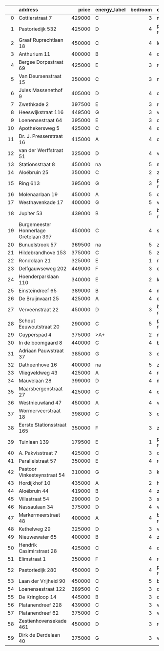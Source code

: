 |    | address                               |   price | energy_label   |   bedroom | city                |   house_age |   house_id |
|---:|:--------------------------------------|--------:|:---------------|----------:|:--------------------|------------:|-----------:|
|  0 | Cottierstraat 7                       |  429000 | C              |         3 | naaldwijk           |          33 |   43465417 |
|  1 | Pastoriedijk 532                      |  425000 | D              |         4 | pernis-rotterdam    |        2024 |   43405993 |
|  2 | Graaf Ruprechtlaan 18                 |  450000 | C              |         4 | leidschendam        |          59 |   43490706 |
|  3 | Anthurium 11                          |  400000 | B              |         4 | de-lier             |          42 |   43490064 |
|  4 | Bergse Dorpsstraat 69                 |  425000 | E              |         3 | rotterdam           |         103 |   42302697 |
|  5 | Van Deursenstraat 15                  |  350000 | C              |         3 | naaldwijk           |          89 |   43417918 |
|  6 | Jules Massenethof 9                   |  405000 | D              |         4 | den-haag            |          43 |   42313778 |
|  7 | Zwethkade 2                           |  397500 | E              |         3 | rotterdam           |         124 |   42352656 |
|  8 | Heeswijkstraat 116                    |  449500 | G              |         3 | voorburg            |          74 |   43483781 |
|  9 | Loenensestraat 64                     |  395000 | E              |         3 | den-haag            |          95 |   43415805 |
| 10 | Apothekersweg 5                       |  425000 | C              |         4 | delft               |          34 |   42327517 |
| 11 | Dr. J. Presserstraat 16               |  415000 | A              |         4 | den-haag            |          42 |   43417458 |
| 12 | van der Werffstraat 51                |  325000 | D              |         4 | vlaardingen         |          65 |   43400613 |
| 13 | Stationsstraat 8                      |  450000 | na             |         5 | maassluis           |         134 |   42027867 |
| 14 | Aloëbruin 25                          |  350000 | C              |         2 | zoetermeer          |          34 |   43400513 |
| 15 | Ring 613                              |  395000 | G              |         3 | pernis-rotterdam    |          97 |   43496243 |
| 16 | Molenaarlaan 19                       |  450000 | A              |         5 | de-lier             |          23 |   43408456 |
| 17 | Westhavenkade 17                      |  400000 | G              |         5 | vlaardingen         |         124 |   42196845 |
| 18 | Jupiter 53                            |  439000 | B              |         5 | berkel-en-rodenrijs |          51 |   43493158 |
| 19 | Burgemeester Honnerlage Gretelaan 397 |  450000 | C              |         4 | schiedam            |          35 |   43481836 |
| 20 | Bunuelstrook 57                       |  369500 | na             |         5 | zoetermeer          |          46 |   43402563 |
| 21 | Hildebrandhove 153                    |  375000 | C              |         5 | zoetermeer          |          46 |   43498791 |
| 22 | Rondolaan 21                          |  325000 | E              |         1 | rotterdam           |         108 |   42116063 |
| 23 | Delfgauwseweg 202                     |  449000 | F              |         3 | delft               |          97 |   43402388 |
| 24 | Hoenderparklaan 110                   |  340000 | E              |         2 | kwintsheul          |          99 |   43487870 |
| 25 | Einsteindreef 65                      |  389000 | B              |         4 | maassluis           |          41 |   43408652 |
| 26 | De Bruijnvaart 25                     |  425000 | A              |         4 | den-haag            |          21 |   43407078 |
| 27 | Verveenstraat 22                      |  450000 | D              |         3 | berkel-en-rodenrijs |          64 |   43485847 |
| 28 | Schout Eeuwoutstraat 20               |  290000 | C              |         5 | pernis-rotterdam    |          47 |   43408539 |
| 29 | Cuyperspad 4                          |  375000 | >A+            |         2 | nootdorp            |          21 |   43489041 |
| 30 | In de boomgaard 8                     |  440000 | C              |         4 | bergschenhoek       |          56 |   43497516 |
| 31 | Adriaan Pauwstraat 37                 |  385000 | G              |         3 | delft               |          96 |   43494940 |
| 32 | Datheenhove 16                        |  400000 | na             |         5 | zoetermeer          |          48 |   43402220 |
| 33 | Vliegveldweg 43                       |  425000 | A              |         4 | rotterdam           |          65 |   43473799 |
| 34 | Mauvelaan 28                          |  399000 | D              |         4 | maassluis           |          63 |   43409225 |
| 35 | Maarsbergenstraat 27                  |  425000 | C              |         4 | den-haag            |          75 |   43497367 |
| 36 | Westnieuwland 47                      |  450000 | A              |         4 | vlaardingen         |          25 |   42321236 |
| 37 | Wormerveerstraat 18                   |  398000 | C              |         3 | den-haag            |          74 |   43465786 |
| 38 | Eerste Stationsstraat 165             |  350000 | F              |         3 | zoetermeer          |         117 |   43492578 |
| 39 | Tuinlaan 139                          |  179500 | E              |         1 | pernis-rotterdam    |         124 |   43415001 |
| 40 | A. Pakvisstraat 7                     |  425000 | C              |         3 | den-haag            |          42 |   43496246 |
| 41 | Parallelstraat 57                     |  350000 | E              |         4 | rotterdam           |          97 |   42049364 |
| 42 | Pastoor Vinkesteynstraat 54           |  310000 | G              |         3 | kwintsheul          |          86 |   43459042 |
| 43 | Hordijkhof 10                         |  435000 | A              |         2 | honselersdijk       |          23 |   43403708 |
| 44 | Aloëbruin 44                          |  419000 | B              |         4 | zoetermeer          |          34 |   43401627 |
| 45 | Villastraat 54                        |  290000 | D              |         3 | schiedam            |         133 |   43479376 |
| 46 | Nassaulaan 34                         |  375000 | D              |         4 | vlaardingen         |          86 |   43402797 |
| 47 | Markermeerstraat 48                   |  400000 | A              |         4 | berkel-en-rodenrijs |          14 |   43407490 |
| 48 | Kethelweg 29                          |  325000 | D              |         3 | vlaardingen         |          91 |   43452830 |
| 49 | Nieuwewater 65                        |  400000 | B              |         4 | zoetermeer          |          50 |   43491452 |
| 50 | Hendrik Casimirstraat 28              |  425000 | C              |         4 | delft               |          75 |   43474953 |
| 51 | Elimstraat 1                          |  350000 | F              |         4 | rotterdam           |          66 |   43497013 |
| 52 | Pastoriedijk 280                      |  450000 | D              |         4 | pernis-rotterdam    |         124 |   42316553 |
| 53 | Laan der Vrijheid 90                  |  450000 | C              |         5 | bergschenhoek       |          57 |   43415959 |
| 54 | Loenensestraat 122                    |  389500 | C              |         3 | den-haag            |         118 |   42324079 |
| 55 | De Kringloop 14                       |  445000 | B              |         3 | delft               |          32 |   43401598 |
| 56 | Platanendreef 228                     |  439000 | C              |         3 | vlaardingen         |          38 |   42321057 |
| 57 | Platanendreef 62                      |  375000 | C              |         3 | vlaardingen         |          39 |   43404240 |
| 58 | Zestienhovensekade 461                |  450000 | D              |         3 | rotterdam           |          66 |   43408068 |
| 59 | Dirk de Derdelaan 40                  |  375000 | G              |         3 | vlaardingen         |          65 |   43406419 |
